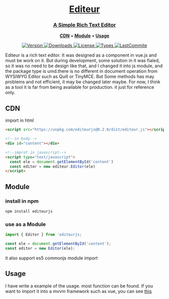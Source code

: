 <h1 align="center">
  <a href="https://github.com/jiangheng90/editeur.js">Editeur</a>
</h1>
<h3 align="center">
  <a href="https://github.com/jiangheng90/editeur.js">A Simple Rich Text Editor</a>
</h3>
<p align="center">
  <a title="CDN" href="#cdn"><strong>CDN</strong></a>
  &#x2022;
  <a title="Module" href="#module"><strong>Module</strong></a>
  &#x2022;
  <a title="Usage" href="#usage"><strong>Usage</strong></a>
</p>
<p align="center">
  <a href="https://npmjs.com/package/editeurjs" title="Version">
    <img src="https://img.shields.io/npm/v/editeurjs.svg" alt="Version">
  </a>
  <a href="https://npmjs.com/package/editeurjs" title="Downloads">
    <img src="https://img.shields.io/npm/dm/editeurjs.svg" alt="Downloads">
  </a>
    <a href="https://www.mit-license.org/" title="License">
    <img src="https://img.shields.io/npm/l/editeurjs.svg" alt="License">
  </a>
  </a>
    <a href="https://npmjs.com/package/editeurjs" title="Types">
    <img src="https://img.shields.io/npm/types/editeurjs.svg" alt="Types">
  </a>
  </a>
    <a href="https://github.com/jiangheng90/editeur.js" title="LastCommite">
    <img src="  https://img.shields.io/github/last-commit/jiangheng90/editeur.js/dev" alt="LastCommite">
  </a>
</p>

   Editeur is a rich text editor. It was designed as a component in vue.js and must be work on it. But during development, some  solution in it was fialed, so it was no need to be design like that, and I changed it into js module, and the package type is umd.there is no different in document operation from WYSIWYG Editor such as Quill or TinyMCE. But Some methods has may problems and not efficient, it may be changed later maybe. For now, I think as a tool it is far from being available for production. it just for reference only.

## CDN
import in html
```html
<script src="https://unpkg.com/editeurjs@0.2.0/dist/editeur.js"></script>

<!--in body-->
<div id="content"></div>

<!--improt in javascript-->
<script type="text/javascript">
  const ele = document.getElementById('content')
  const editor = new editeur.Editor(ele)
</script>
```

## Module

### install in npm

```Bash
npm install editeurjs
```

### use as a Module

```Javascript
import { Editor } from 'editeurjs;

const ele = document.getElementById('content');
const editor = new Editor(ele);
```
it also support es5 commonjs module import

## Usage
I have write a example of the usage. most function can be found. If you want to import it into a mvvm framework such as vue, you can see <a href="https://github.com/jiangheng90/editeur-vue">this</a>
